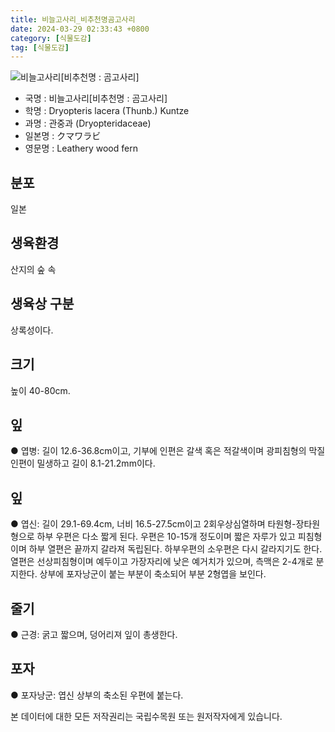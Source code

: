 ```yaml
---
title: 비늘고사리_비추천명곰고사리
date: 2024-03-29 02:33:43 +0800
category: [식물도감]
tag: [식물도감]
---
```




![비늘고사리[비추천명 : 곰고사리]](/fileUpload/plants/basic/Dryopteridaceae/Dryopteris/3551/1_th2.JPG)
- 국명 : 비늘고사리[비추천명 : 곰고사리]
- 학명 : Dryopteris lacera (Thunb.) Kuntze
- 과명 : 관중과 (Dryopteridaceae)
- 일본명 : クマワラビ
- 영문명 : Leathery wood fern


## 분포
일본
## 생육환경
산지의 숲 속
## 생육상 구분
상록성이다. 
## 크기
높이 40-80cm.
## 잎
● 엽병: 길이 12.6-36.8cm이고, 기부에 인편은 갈색 혹은 적갈색이며 광피침형의 막질 인편이 밀생하고 길이 8.1-21.2mm이다. 
## 잎
● 엽신: 길이 29.1-69.4cm, 너비 16.5-27.5cm이고 2회우상심열하며 타원형-장타원형으로 하부 우편은 다소 짧게 된다. 우편은 10-15개 정도이며 짧은 자루가 있고 피침형이며 하부 열편은 끝까지 갈라져 독립된다. 하부우편의 소우편은 다시 갈라지기도 한다. 열편은 선상피침형이며 예두이고 가장자리에 낮은 예거치가 있으며, 측맥은 2-4개로 분지한다. 상부에 포자낭군이 붙는 부분이 축소되어 부분 2형엽을 보인다. 
## 줄기
● 근경: 굵고 짧으며, 덩어리져 잎이 총생한다. 
## 포자
● 포자낭군: 엽신 상부의 축소된 우편에 붙는다. 






본 데이터에 대한 모든 저작권리는 국립수목원 또는 원저작자에게 있습니다.

